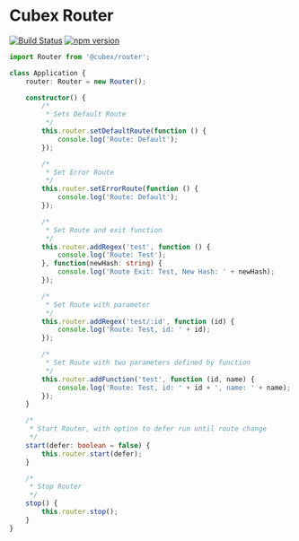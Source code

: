 # Cubex Router

[![Build Status](https://travis-ci.org/%40cubex%2Frouter.svg?branch=master)](https://travis-ci.org/%40cubex%2Frouter) [![npm version](https://badge.fury.io/js/%40cubex%2Frouter.svg)](https://badge.fury.io/js/%40cubex%2Frouter)

```` TypeScript
import Router from '@cubex/router';

class Application {
    router: Router = new Router();

    constructor() {
        /*
         * Sets Default Route
         */
        this.router.setDefaultRoute(function () {
            console.log('Route: Default');
        });

        /*
         * Set Error Route
         */
        this.router.setErrorRoute(function () {
            console.log('Route: Default');
        });

        /*
         * Set Route and exit function
         */
        this.router.addRegex('test', function () {
            console.log('Route: Test');
        }, function(newHash: string) {
            console.log('Route Exit: Test, New Hash: ' + newHash);
        });

        /*
         * Set Route with parameter
         */
        this.router.addRegex('test/:id', function (id) {
            console.log('Route: Test, id: ' + id);
        });

        /*
         * Set Route with two parameters defined by function
         */
        this.router.addFunction('test', function (id, name) {
            console.log('Route: Test, id: ' + id + ', name: ' + name);
        });
    }

    /*
     * Start Router, with option to defer run until route change
     */
    start(defer: boolean = false) {
        this.router.start(defer);
    }

    /*
     * Stop Router
     */
    stop() {
        this.router.stop();
    }
}
````